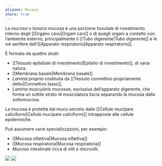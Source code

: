 ```yaml
---
aliases: Mucosa
share: true
---
```

La *mucosa* o *tonaca mucosa* è una porzione tissutale di rivestimento interno degli [[Organo cavo|Organi cavi]] o di quegli organi a contatto con l’ambiente esterno, principalmente il [[Tubo digerente|Tubo digerente]] e le vie aerifere dell’[[Apparato respiratorio|Apparato respiratorio]].

È formata da quattro strati:
- [[Tessuto epiteliale di rivestimento|Epitelio di rivestimento]], di varia natura.
- [[Membrana basale|Membrana basale]]
- *Lamina propria* costituita da [[Tessuto connettivo propriamente detto|Connettivo lasso]].
- *Lamina muscularis mucosae*, esclusiva dell’apparato digerente, che forma un sottile strato di muscolatura liscia separando la mucosa dalla sottomucosa.

La mucosa è protetta dal muco secreto dalle [[Cellule mucipare caliciformi|Cellule mucipare caliciformi]] intrapposte alle cellule epidermiche.

Può assumere varie specializzazioni, per esempio:
- [[Mucosa olfattiva|Mucosa olfattiva]]
- [[Mucosa respiratoria|Mucosa respiratoria]]
- *Mucosa intestinale* ricca di villi e microvilli.

![](839efb1d4fee7e784747596f8aed56e0_MD5%201.png)
![](82b756d4f4c1c10e43efb9935d346822_MD5%201.png)